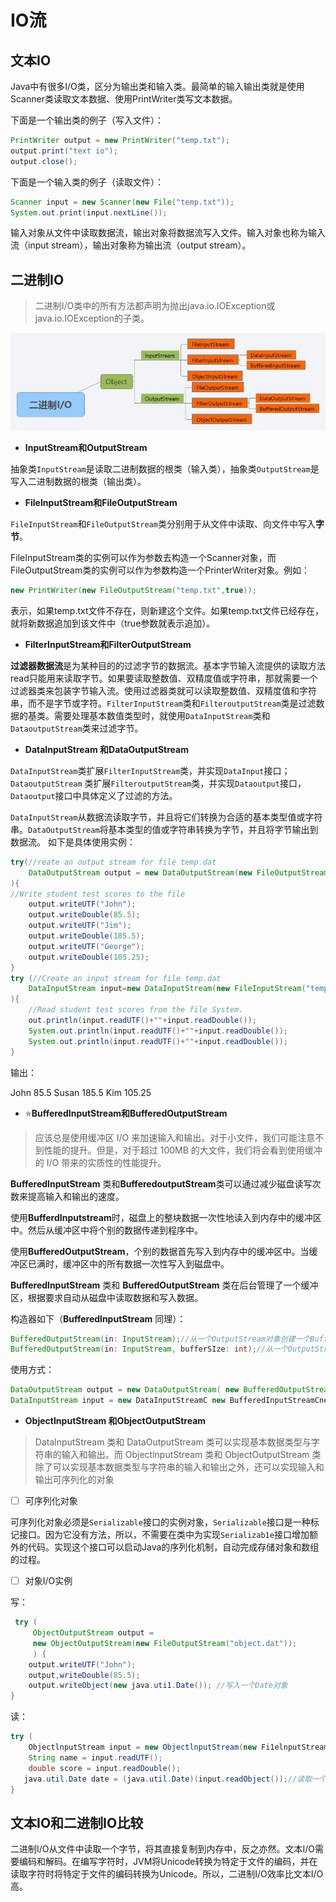 # IO流

## 文本IO

Java中有很多I/O类，区分为输出类和输入类。最简单的输入输出类就是使用Scanner类读取文本数据、使用PrintWriter类写文本数据。

下面是一个输出类的例子（写入文件）：

```java
PrintWriter output = new PrintWriter("temp.txt");
output.print("text io");
output.close();
```

下面是一个输入类的例子（读取文件）：

```java
Scanner input = new Scanner(new File("temp.txt"));
System.out.print(input.nextLine());
```

输入对象从文件中读取数据流，输出对象将数据流写入文件。输入对象也称为输入流（input stream），输出对象称为输出流（output stream）。

## 二进制IO

> 二进制I/O类中的所有方法都声明为抛出java.io.IOException或java.io.IOException的子类。

![binaryio](../images/binaryio.jpg)

- **InputStream和OutputStream**

抽象类`InputStream`是读取二进制数据的根类（输入类），抽象类`OutputStream`是写入二进制数据的根类（输出类）。

- **FileInputStream和FileOutputStream**

`FileInputStream`和`FileOutputStream`类分别用于从文件中读取、向文件中写入**字节**。

FileInputStream类的实例可以作为参数去构造一个Scanner对象，而FileOutputStream类的实例可以作为参数构造一个PrinterWriter对象。例如：

```java
new PrintWriter(new FileOutputStream("temp.txt",true));
```

表示，如果temp.txt文件不存在，则新建这个文件。如果temp.txt文件已经存在，就将新数据追加到该文件中（true参数就表示追加）。

- **FilterInputStream和FilterOutputStream**

**过滤器数据流**是为某种目的的过滤字节的数据流。基本字节输入流提供的读取方法read只能用来读取字节。如果要读取整数值、双精度值或字符串，那就需要一个过滤器类来包装字节输入流。使用过滤器类就可以读取整数值、双精度值和字符串，而不是字节或字符。`FilterInputStream`类和`FilteroutputStream`类是过滤数据的基类。需要处理基本数值类型时，就使用`DataInputStream`类和`DataoutputStream`类来过滤字节。

- **DataInputStream 和DataOutputStream**

`DataInputStream`类扩展`FilterInputStream`类，并实现`DataInput`接口；`DataoutputStream` 类扩展`FilteroutputStream`类，并实现`Dataoutput`接口，`Dataoutput`接口中具体定义了过滤的方法。

`DataInputStream`从数据流读取字节，并且将它们转换为合适的基本类型值或字符串。`DataOutputStream`将基本类型的值或字符串转换为字节，并且将字节输出到数据流。
如下是具体使用实例：

```java
try(//reate an output stream for file temp.dat 
    DataOutputStream output = new DataOutputStream(new FileOutputStream("temp.dat"));
){
//Write student test scores to the file 
    output.writeUTF("John"); 
    output.writeDouble(85.5); 
    output.writeUTF("Jim"); 
    output.writeDouble(185.5); 
    output.writeUTF("George"); 
    output.writeDouble(105.25);
}
try (//Create an input stream for file temp.dat 
    DataInputStream input=new DataInputStream(new FileInputStream("temp.dat"));
){
	//Read student test scores from the file System. 
    out.println(input.readUTF()+""+input.readDouble()); 
    System.out.println(input.readUTF()+""+input.readDouble()); 
    System.out.println(input.readUTF()+""+input.readDouble());
}
```

输出：

John 85.5
Susan 185.5
Kim 105.25

- ⭐**BufferedInputStream和BufferedOutputStream**

> 应该总是使用缓冲区 I/O 来加速输入和输出。对于小文件，我们可能注意不到性能的提升。但是，对于超过 100MB 的大文件，我们将会看到使用缓冲的 I/O 带来的实质性的性能提升。

**BufferedInputStream** 类和**BufferedoutputStream**类可以通过减少磁盘读写次数来提高输入和输出的速度。

使用**BufferdInputstream**时，磁盘上的整块数据一次性地读入到内存中的缓冲区中。然后从缓冲区中将个别的数据传递到程序中。

使用**BufferedOutputStream**，个别的数据首先写入到内存中的缓冲区中。当缓冲区已满时，缓冲区中的所有数据一次性写入到磁盘中。

**BufferedlnputStream** 类和 **BufferedOutputStream** 类在后台管理了一个缓冲区，根据要求自动从磁盘中读取数据和写入数据。

构造器如下（**BufferedlnputStream** 同理）：

```java
BufferedOutputStream(in: InputStream);//从一个OutputStream对象创建一个BufferedOutputStream
BufferedOutputStream(in: InputStream, bufferSIze: int);//从一个OutputStream对象创建一个BufferedOutputStream,并指定缓冲区大小(不指定默认为512个字节) 
```

使用方式：

```java
DataOutputStream output = new DataOutputStream( new BufferedOutputStream(new Fi1eOutputStream("temp.dat")))； 
DataInputStream input = new DataInputStreamC new BufferedInputStreamCnew Fi1elnputStream("temp.dat")))； 
```

- **ObjectInputStream 和ObjectOutputStream**

> DatalnputStream 类和 DataOutputStream 类可以实现基本数据类型与字符串的输入和输出。而 ObjectlnputStream 类和 ObjectOutputStream 类除了可以实现基本数据类型与字符串的输入和输出之外，还可以实现输入和输出可序列化的对象

- [ ] 可序列化对象

可序列化对象必须是`Serializable`接口的实例对象，`Serializable`接口是一种标记接口。因为它没有方法，所以，不需要在类中为实现`Serializab1e`接口增加额外的代码。实现这个接口可以启动Java的序列化机制，自动完成存储对象和数组的过程。

- [ ] 对象I/O实例

写：

```java
 try ( 
     ObjectOutputStream output = 
     new ObjectOutputStream(new FileOutputStream("object.dat")); 
     ) { 
    output.writeUTF("John"); 
    output,writeDouble(85.5); 
    output.writeObject(new java.uti1.Date()); //写入一个Date对象
}
```

读：

```java
try ( 
    ObjectlnputStream input = new ObjectlnputStream(new Fi1elnputStreamC"object.dat"))； ) { 
    String name = input.readUTF(); 
    double score = input.readDouble(); 
   java.util.Date date = (java.util.Date)(input.readObject());//读取一个Date对象
}                                                    
```

## 文本IO和二进制IO比较

二进制I/O从文件中读取一个字节，将其直接复制到内存中，反之亦然。文本I/O需要编码和解码。在编写字符时，JVM将Unicode转换为特定于文件的编码，并在读取字符时将特定于文件的编码转换为Unicode。所以，二进制I/O效率比文本I/O高。

